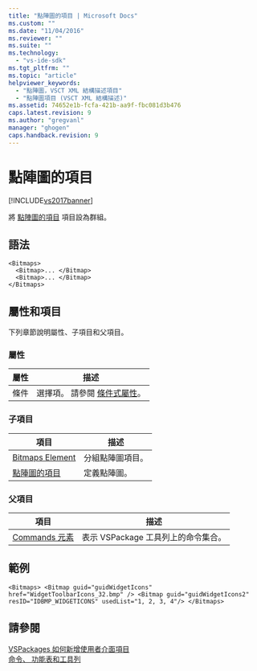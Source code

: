 ```yaml
---
title: "點陣圖的項目 | Microsoft Docs"
ms.custom: ""
ms.date: "11/04/2016"
ms.reviewer: ""
ms.suite: ""
ms.technology: 
  - "vs-ide-sdk"
ms.tgt_pltfrm: ""
ms.topic: "article"
helpviewer_keywords: 
  - "點陣圖，VSCT XML 結構描述項目"
  - "點陣圖項目 (VSCT XML 結構描述)"
ms.assetid: 74652e1b-fcfa-421b-aa9f-fbc081d3b476
caps.latest.revision: 9
ms.author: "gregvanl"
manager: "ghogen"
caps.handback.revision: 9
---
```

# 點陣圖的項目
[!INCLUDE[vs2017banner](../code-quality/includes/vs2017banner.md)]

將 [點陣圖的項目](../extensibility/bitmap-element.md) 項目設為群組。  
  
## 語法  
  
```  
<Bitmaps>  
  <Bitmap>... </Bitmap>  
  <Bitmap>... </Bitmap>  
</Bitmaps>  
```  
  
## 屬性和項目  
 下列章節說明屬性、子項目和父項目。  
  
### 屬性  
  
|屬性|描述|  
|--------|--------|  
|條件|選擇項。 請參閱 [條件式屬性](../extensibility/vsct-xml-schema-conditional-attributes.md)。|  
  
### 子項目  
  
|項目|描述|  
|--------|--------|  
|[Bitmaps Element](../extensibility/bitmaps-element.md)|分組點陣圖項目。|  
|[點陣圖的項目](../extensibility/bitmap-element.md)|定義點陣圖。|  
  
### 父項目  
  
|項目|描述|  
|--------|--------|  
|[Commands 元素](../extensibility/commands-element.md)|表示 VSPackage 工具列上的命令集合。|  
  
## 範例  
  
```  
<Bitmaps> <Bitmap guid="guidWidgetIcons" href="WidgetToolbarIcons_32.bmp" /> <Bitmap guid="guidWidgetIcons2" resID="IDBMP_WIDGETICONS" usedList="1, 2, 3, 4"/> </Bitmaps>  
```  
  
## 請參閱  
 [VSPackages 如何新增使用者介面項目](../extensibility/internals/how-vspackages-add-user-interface-elements.md)   
 [命令、 功能表和工具列](../extensibility/internals/commands-menus-and-toolbars.md)